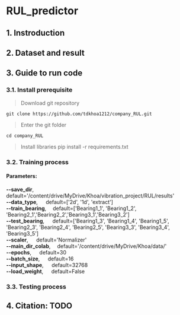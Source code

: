 # RUL_predictor

## 1. Instroduction
## 2. Dataset and result
## 3. Guide to run code
### 3.1. Install prerequisite
> Download git repository

    git clone https://github.com/tdkhoa1212/company_RUL.git

>Enter the git folder

    cd company_RUL

>Install libraries
    pip install -r requirements.txt
### 3.2. Training process
#### Parameters: <br/>
**--save_dir**,     &emsp;  default='/content/drive/MyDrive/Khoa/vibration_project/RUL/results'<br/>
**--data_type**,    &emsp;  default=['2d', '1d', 'extract']<br/>
**--train_bearing**,&emsp;  default=['Bearing1_1', 'Bearing1_2', 'Bearing2_1','Bearing2_2','Bearing3_1','Bearing3_2']<br/>
**--test_bearing**, &emsp;  default=['Bearing1_3', 'Bearing1_4', 'Bearing1_5', 'Bearing2_3', 'Bearing2_4', 'Bearing2_5', 'Bearing3_3', 'Bearing3_4', 'Bearing3_5']<br/>
**--scaler**,       &emsp;  default='Normalizer'<br/>
**--main_dir_colab**,&emsp; default='/content/drive/MyDrive/Khoa/data/'<br/>
**--epochs**,       &emsp;  default=30<br/>
**--batch_size**,   &emsp;  default=16<br/>
**--input_shape**,  &emsp;  default=32768<br/>
**--load_weight**,  &emsp;  default=False<br/>
### 3.3. Testing process
## 4. Citation: TODO
